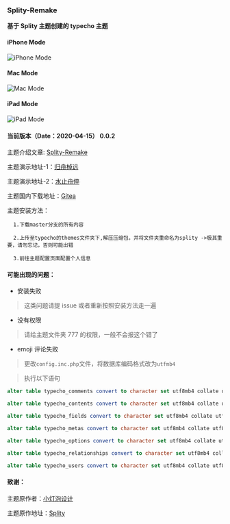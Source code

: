 ### Splity-Remake



**基于 Splity 主题创建的 typecho 主题**



#### iPhone Mode



![iPhone Mode](https://img.tanknee.cn/blogpicbed/2020/04/20200420bc3bd736315c6.png)



#### Mac Mode



![Mac Mode](https://img.tanknee.cn/blogpicbed/2020/04/202004201754a645f91af.png)



#### iPad Mode



![iPad Mode](https://img.tanknee.cn/blogpicbed/2020/04/202004209d02085c835e1.png)



#### 当前版本（Date：2020-04-15） 0.0.2



主题介绍文章: [Splity-Remake](https://tanknee.cn/2020/04/15/splity-remake)



主题演示地址-1：[归舟棹远](https://tanknee.cn)

主题演示地址-2：[水止舟停](https://neeto.cn)



主题国内下载地址：[Gitea](https://git.tanknee.cn/tanknee/Splity-Remake)



主题安装方法：



```
  1.下载master分支的所有内容

  2.上传至typecho的themes文件夹下,解压压缩包，并将文件夹重命名为splity ->极其重要，请勿忘记，否则可能出错

  3.前往主题配置页面配置个人信息

```



#### 可能出现的问题：

-  安装失败

> 这类问题请提 issue 或者重新按照安装方法走一遍

-  没有权限

> 请给主题文件夹 777 的权限，一般不会报这个错了

-  emoji 评论失败

> 更改`config.inc.php`文件，将数据库编码格式改为`utfmb4`

> 执行以下语句

```sql
alter table typecho_comments convert to character set utf8mb4 collate utf8mb4_unicode_ci;

alter table typecho_contents convert to character set utf8mb4 collate utf8mb4_unicode_ci;

alter table typecho_fields convert to character set utf8mb4 collate utf8mb4_unicode_ci;

alter table typecho_metas convert to character set utf8mb4 collate utf8mb4_unicode_ci;

alter table typecho_options convert to character set utf8mb4 collate utf8mb4_unicode_ci;

alter table typecho_relationships convert to character set utf8mb4 collate utf8mb4_unicode_ci;

alter table typecho_users convert to character set utf8mb4 collate utf8mb4_unicode_ci;

```

#### 致谢：

主题原作者：[小灯泡设计](https://www.dpaoz.com/)

主题原作地址：[Splity](https://www.dpaoz.com/4)